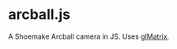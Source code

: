 # arcball.js

A Shoemake Arcball camera in JS. Uses [glMatrix](https://github.com/toji/gl-matrix).

